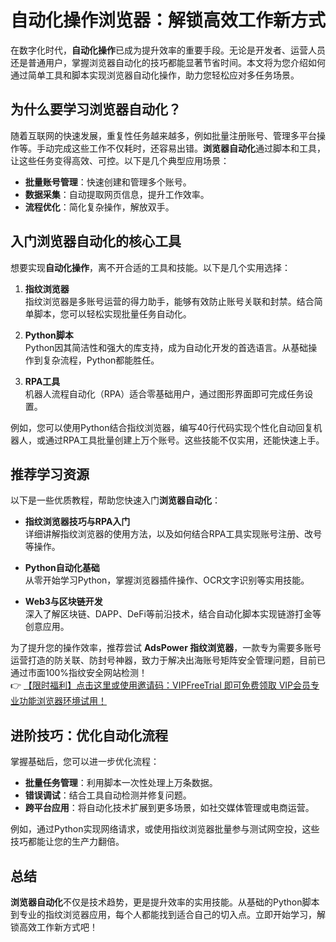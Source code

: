 # 自动化操作浏览器：解锁高效工作新方式

在数字化时代，**自动化操作**已成为提升效率的重要手段。无论是开发者、运营人员还是普通用户，掌握浏览器自动化的技巧都能显著节省时间。本文将为您介绍如何通过简单工具和脚本实现浏览器自动化操作，助力您轻松应对多任务场景。

## 为什么要学习浏览器自动化？

随着互联网的快速发展，重复性任务越来越多，例如批量注册账号、管理多平台操作等。手动完成这些工作不仅耗时，还容易出错。**浏览器自动化**通过脚本和工具，让这些任务变得高效、可控。以下是几个典型应用场景：

- **批量账号管理**：快速创建和管理多个账号。
- **数据采集**：自动提取网页信息，提升工作效率。
- **流程优化**：简化复杂操作，解放双手。

## 入门浏览器自动化的核心工具

想要实现**自动化操作**，离不开合适的工具和技能。以下是几个实用选择：

1. **指纹浏览器**  
   指纹浏览器是多账号运营的得力助手，能够有效防止账号关联和封禁。结合简单脚本，您可以轻松实现批量任务自动化。

2. **Python脚本**  
   Python因其简洁性和强大的库支持，成为自动化开发的首选语言。从基础操作到复杂流程，Python都能胜任。

3. **RPA工具**  
   机器人流程自动化（RPA）适合零基础用户，通过图形界面即可完成任务设置。

例如，您可以使用Python结合指纹浏览器，编写40行代码实现个性化自动回复机器人，或通过RPA工具批量创建上万个账号。这些技能不仅实用，还能快速上手。

## 推荐学习资源

以下是一些优质教程，帮助您快速入门**浏览器自动化**：

- **指纹浏览器技巧与RPA入门**  
  详细讲解指纹浏览器的使用方法，以及如何结合RPA工具实现账号注册、改号等操作。

- **Python自动化基础**  
  从零开始学习Python，掌握浏览器插件操作、OCR文字识别等实用技能。

- **Web3与区块链开发**  
  深入了解区块链、DAPP、DeFi等前沿技术，结合自动化脚本实现链游打金等创意应用。

为了提升您的操作效率，推荐尝试 **AdsPower 指纹浏览器**，一款专为需要多账号运营打造的防关联、防封号神器，致力于解决出海账号矩阵安全管理问题，目前已通过市面100%指纹安全网站检测！  
👉 [【限时福利】点击这里或使用邀请码：VIPFreeTrial 即可免费领取 VIP会员专业功能浏览器环境试用！](https://bit.ly/adspower_free)

## 进阶技巧：优化自动化流程

掌握基础后，您可以进一步优化流程：

- **批量任务管理**：利用脚本一次性处理上万条数据。
- **错误调试**：结合工具自动检测并修复问题。
- **跨平台应用**：将自动化技术扩展到更多场景，如社交媒体管理或电商运营。

例如，通过Python实现网络请求，或使用指纹浏览器批量参与测试网空投，这些技巧都能让您的生产力翻倍。

## 总结

**浏览器自动化**不仅是技术趋势，更是提升效率的实用技能。从基础的Python脚本到专业的指纹浏览器应用，每个人都能找到适合自己的切入点。立即开始学习，解锁高效工作新方式吧！